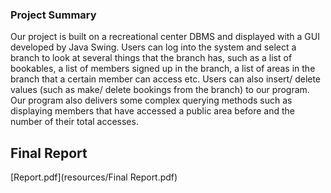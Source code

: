 ### Project Summary
Our project is built on a recreational center DBMS and displayed with a GUI developed by Java Swing. Users can log into the system and select a branch to look at several things that the branch has, such as a list of bookables, a list of members signed up in the branch, a list of areas in the branch that a certain member can access etc. Users can also insert/ delete values (such as make/ delete bookings from the branch) to our program. Our program also delivers some complex querying methods such as displaying members that have accessed a public area before and the number of their total accesses. 

## Final Report
[Report.pdf](resources/Final Report.pdf)
